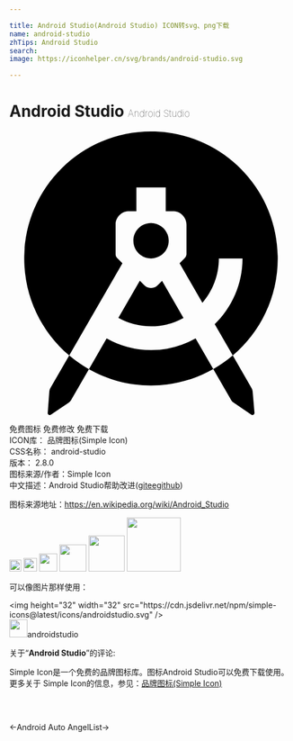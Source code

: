 ```yaml
---

title: Android Studio(Android Studio) ICON转svg、png下载
name: android-studio
zhTips: Android Studio
search: 
image: https://iconhelper.cn/svg/brands/android-studio.svg

---
```


# Android Studio  <small style="font-size: 60%;font-weight: 100">Android Studio</small>

<div id="svg" class="svg-wrap">
<svg role="img" xmlns="http://www.w3.org/2000/svg" viewBox="0 0 24 24"><title>Android Studio icon</title><path d="M12 0C6.0697 0 1.254 4.8158 1.254 10.746c0 3.29 1.4819 6.237 3.8144 8.209l4.5097-7.7987-.3926-.3907c-.115-.1151-.173-.2124-.1757-.3027a.2386.2386 0 010-.0293H9V7.875c0-.6155.5095-1.123 1.125-1.123h.6348V4.7383H13.25V6.752h.625c.6253 0 1.125.5075 1.1348 1.1328v2.539H15v.0098h-.002c-.0032.0868-.0511.1996-.1738.3223l-.0097.0097-.3907.3907 1.9336 3.3417c.8695-1.016 1.3965-2.3255 1.3965-3.752h2.004c0 2.1788-.9096 4.1538-2.3556 5.5606l1.5293 2.6504c2.333-1.9721 3.8145-4.9207 3.8145-8.211C22.7559 4.806 17.94 0 12 0zm6.9316 18.957a10.7911 10.7911 0 01-1.6523 1.1504l1.5195 2.627a.5687.5687 0 00.1973.205L20.5 23.9649c.0586.0391.127.0391.1855.0098.0587-.039.088-.0976.088-.166l-.1563-1.8066c-.0098-.0977-.039-.1856-.0879-.2735l-1.5977-2.7715zm-1.6523 1.1504l-1.498-2.5898a7.6932 7.6932 0 01-3.7715.9863 7.6932 7.6932 0 01-3.7715-.9863l-1.5 2.5976c1.556.8767 3.3504 1.379 5.2617 1.379 1.9182 0 3.7195-.5042 5.2793-1.3868zm-10.541.0078a10.788 10.788 0 01-1.67-1.1601l-1.5976 2.7636c-.0488.088-.0781.1758-.0879.2735l-.1367 1.8164c-.0098.0684.0293.127.0879.166.0586.039.127.0293.1855-.0098l1.504-1.0156c.0781-.0586.1464-.1269.1952-.205l1.5196-2.629zM12 7.7285v.0195c-.8288 0-1.4915.6622-1.4941 1.5.0026.8283.675 1.498 1.4941 1.498h.0098c.819-.0097 1.4914-.6699 1.4941-1.498-.0026-.8281-.675-1.4902-1.4941-1.5L12 7.7285zm-.9473 4.9043l-1.8183 3.1465A5.7067 5.7067 0 0012 16.4922c1.0063 0 1.9547-.2537 2.7559-.7031l-1.8145-3.1504-.375.375c-.1465.1563-.3515.2343-.5566.2343h-.0196c-.1954 0-.4003-.078-.5566-.2343l-.3809-.3809Z"/></svg>
</div>
<detail full-name='android-studio'></detail>

<div class="detail-page">
<p>
<span><span class="badge-success badge">免费图标</span> <span class="badge-success badge">免费修改</span>  <span class="badge-success badge">免费下载</span> </span>
<br/>
<span>
ICON库：
<span class="badge-secondary badge">品牌图标(Simple Icon)</span> 
</span>
<br/>
<span>
CSS名称：
<span class="badge-secondary badge">android-studio</span> 
</span>

<br/>
<span>
版本：
<span class="badge-secondary badge">2.8.0</span> 
</span>
<br/>
<span>图标来源/作者：<span class="badge-light badge">Simple Icon</span></span> 
<br/>
<span class="zh-detail">中文描述：<span class="badge-primary badge">Android Studio</span><span class="help-link"><span>帮助改进</span>(<a href="https://gitee.com/liuwave/icon-helper/edit/master/json/brands/android-studio.json" target="_blank" rel="noopener noreferrer">gitee</a><a href="https://github.com/liuwave/icon-helper/edit/master/json/brands/android-studio.json" target="_blank" rel="noopener noreferrer">github</a></span>)</span><br/>
</p>
</div><div class="description description alert alert-light"><p>图标来源地址：<a href="https://en.wikipedia.org/wiki/Android_Studio" target="_blank" rel="noopener noreferrer">https://en.wikipedia.org/wiki/Android_Studio</a></p></div>
<div class="alert alert-dark">
<img height="21" width="21" src="https://cdn.jsdelivr.net/npm/simple-icons@latest/icons/androidstudio.svg" />
<img height="24" width="24" src="https://cdn.jsdelivr.net/npm/simple-icons@latest/icons/androidstudio.svg" />
<img height="32" width="32" src="https://cdn.jsdelivr.net/npm/simple-icons@latest/icons/androidstudio.svg" />
<img height="48" width="48" src="https://cdn.jsdelivr.net/npm/simple-icons@latest/icons/androidstudio.svg" />
<img height="64" width="64" src="https://cdn.jsdelivr.net/npm/simple-icons@latest/icons/androidstudio.svg" />
<img height="96" width="96" src="https://cdn.jsdelivr.net/npm/simple-icons@latest/icons/androidstudio.svg" />

</div>
<div>
  <p>可以像图片那样使用：    
  </p>
  <div class="alert alert-primary" style="font-size: 14px">
    &lt;img height="32" width="32" src="https://cdn.jsdelivr.net/npm/simple-icons@latest/icons/androidstudio.svg" /&gt;
    <copy-btn content='<img height="32" width="32" src="https://cdn.jsdelivr.net/npm/simple-icons@latest/icons/androidstudio.svg" />'></copy-btn>
  </div>
  <div class="alert alert-secondary">
    <img height="32" width="32" src="https://cdn.jsdelivr.net/npm/simple-icons@latest/icons/androidstudio.svg" />androidstudio
    <copy-btn content="androidstudio" btn-title="复制图标名称"></copy-btn>
  </div>
</div>
<div class="icon-detail__container">
<p>关于“<b>Android Studio</b>”的评论:</p>
</div>
<Vssue title="关于“Android Studio”的评论" />
<div><p>Simple Icon是一个免费的品牌图标库。图标Android Studio可以免费下载使用。更多关于  Simple Icon的信息，参见：<a target="_blank" href="https://iconhelper.cn/brands.html">品牌图标(Simple Icon)</a>
</p></div>


<div style="padding:2rem 0 " class="page-nav"><p class="inner"><span class="prev">←<router-link to="/icon/android-auto.html">Android Auto</router-link></span> <span class="next"><router-link to="/icon/angellist.html">AngelList</router-link>→</span></p></div>
